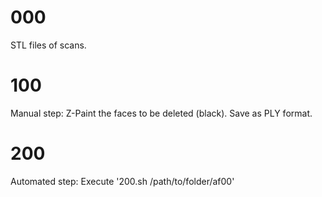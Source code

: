 # 000

STL files of scans.

# 100

Manual step: Z-Paint the faces to be deleted (black). Save as PLY format.

# 200

Automated step: Execute '200.sh /path/to/folder/af00'
